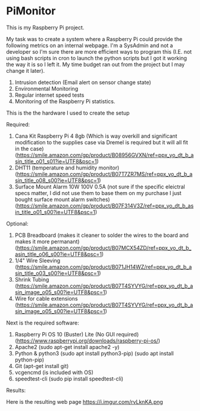 # PiMonitor
This is my Raspberry Pi project.

My task was to create a system where a Raspberry Pi could provide the following metrics on an internal webpage. I'm a SysAdmin and not a developer so I'm sure there are more efficient ways to program this (I.E. not using bash scripts in cron to launch the python scripts but I got it working the way it is so I left it. My time budget ran out from the project but I may change it later).

1. Intrusion detection
  (Email alert on sensor change state)
2. Environmental Monitoring
3. Regular internet speed tests
4. Monitoring of the Raspberry Pi statistics.

This is the the hardware I used to create the setup

Required:
1. Cana Kit Raspberry Pi 4 8gb (Which is way overkill and significant modification to the supplies case via Dremel is required but it will all fit in the case)
  (https://smile.amazon.com/gp/product/B08956GVXN/ref=ppx_yo_dt_b_asin_title_o01_s01?ie=UTF8&psc=1)
2. DHT11 (temperature and humidity monitor)
  (https://smile.amazon.com/gp/product/B07T7ZR7MS/ref=ppx_yo_dt_b_asin_title_o08_s00?ie=UTF8&psc=1)
3. Surface Mount Alarm 10W 100V 0.5A (not sure if the specific eleictral specs matter, I did not use them to base them on my purchase I just bought surface mount alarm switches)
  (https://smile.amazon.com/gp/product/B07F314V3Z/ref=ppx_yo_dt_b_asin_title_o01_s00?ie=UTF8&psc=1)

Optional:
1. PCB Breadboard (makes it cleaner to solder the wires to the board and makes it more permanant)
  (https://smile.amazon.com/gp/product/B07MCX54ZD/ref=ppx_yo_dt_b_asin_title_o06_s00?ie=UTF8&psc=1)
2. 1/4" Wire Sleeving
  (https://smile.amazon.com/gp/product/B071JH14WZ/ref=ppx_yo_dt_b_asin_title_o03_s00?ie=UTF8&psc=1)
3. Shrink Tubing
  (https://smile.amazon.com/gp/product/B07T4SYVYG/ref=ppx_yo_dt_b_asin_image_o05_s00?ie=UTF8&psc=1)
4. Wire for cable extensions
  (https://smile.amazon.com/gp/product/B07T4SYVYG/ref=ppx_yo_dt_b_asin_image_o05_s00?ie=UTF8&psc=1)
    
Next is the required software:

1. Raspberry Pi OS 10 (Buster) Lite (No GUI required)
  (https://www.raspberrypi.org/downloads/raspberry-pi-os/)
2. Apache2
  (sudo apt-get install apache2 -y)
3. Python & python3
  (sudo apt install python3-pip)
  (sudo apt install python-pip)
4. Git
  (apt-get install git)
5. vcgencmd (is included with OS)
6. speedtest-cli
  (sudo pip install speedtest-cli)
  
Results:
  
Here is the resulting web page
https://i.imgur.com/rvLknKA.png

